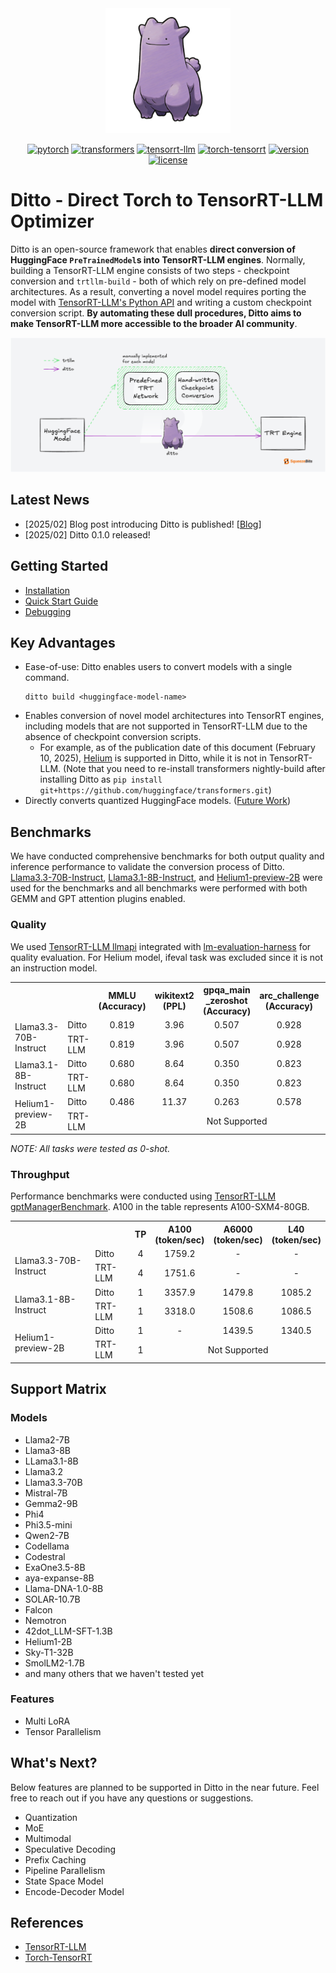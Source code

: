 <div align="center">

<img src="./docs/assets/ditto_logo.png" alt="Ditto logo" width="200" />

[![pytorch](https://img.shields.io/badge/pytorch-%3E%3D2.5%2C%3C2.6-blue)](https://github.com/pytorch/pytorch)
[![transformers](https://img.shields.io/badge/transformers-%3E%3D4.38.2-yellow)](https://github.com/huggingface/transformers)
[![tensorrt-llm](https://img.shields.io/badge/tensorrt--llm-0.16.0-green)](https://github.com/NVIDIA/TensorRT-LLM)
[![torch-tensorrt](https://img.shields.io/badge/torch--tensorrt-2.5.0-lightgreen)](https://github.com/pytorch/TensorRT)
[![version](https://img.shields.io/badge/version-0.1.0-purple)](#)
[![license](https://img.shields.io/badge/license-Apache%202-red)](./LICENSE)

<div align="left">

# Ditto - Direct Torch to TensorRT-LLM Optimizer

Ditto is an open-source framework that enables **direct conversion of HuggingFace `PreTrainedModel`s into TensorRT-LLM engines**. Normally, building a TensorRT-LLM engine consists of two steps - checkpoint conversion and `trtllm-build` - both of which rely on pre-defined model architectures. As a result, converting a novel model requires porting the model with [TensorRT-LLM's Python API](https://github.com/NVIDIA/TensorRT-LLM?tab=readme-ov-file#tensorrt-llm-overview) and writing a custom checkpoint conversion script. **By automating these dull procedures, Ditto aims to make TensorRT-LLM more accessible to the broader AI community**.

<div align="center">
<img src="./docs/assets/ditto_flow.png" alt="Ditto logo" width="800"/>
<div align="left">

## Latest News
- [2025/02] Blog post introducing Ditto is published! [[Blog](https://blog.squeezebits.com/the-missing-piece-of-tensorrtllm-42462)]
- [2025/02] Ditto 0.1.0 released!

## Getting Started
* [Installation](docs/GUIDE.md#a-installation)
* [Quick Start Guide](docs/GUIDE.md#b-quick-start-guide)
* [Debugging](docs/DEBUG.md)


## Key Advantages
- Ease-of-use: Ditto enables users to convert models with a single command.
  ```
  ditto build <huggingface-model-name>
  ```
- Enables conversion of novel model architectures into TensorRT engines, including models that are not supported in TensorRT-LLM due to the absence of checkpoint conversion scripts.
    - For example, as of the publication date of this document (February 10, 2025), [Helium](https://huggingface.co/kyutai/helium-1-preview-2b) is supported in Ditto, while it is not in TensorRT-LLM. (Note that you need to re-install transformers nightly-build after installing Ditto as `pip install git+https://github.com/huggingface/transformers.git`)
- Directly converts quantized HuggingFace models. ([Future Work](#whats-next))

## Benchmarks

We have conducted comprehensive benchmarks for both output quality and inference performance to validate the conversion process of Ditto. [Llama3.3-70B-Instruct](https://huggingface.co/meta-llama/Llama-3.3-70B-Instruct), [Llama3.1-8B-Instruct](https://huggingface.co/meta-llama/Llama-3.1-8B-Instruct), and [Helium1-preview-2B](https://huggingface.co/kyutai/helium-1-preview-2b) were used for the benchmarks and all benchmarks were performed with both GEMM and GPT attention plugins enabled.


### Quality
We used [TensorRT-LLM llmapi](https://github.com/NVIDIA/TensorRT-LLM/tree/main/tensorrt_llm/llmapi) integrated with [lm-evaluation-harness](https://github.com/EleutherAI/lm-evaluation-harness/tree/main) for quality evaluation. For Helium model, ifeval task was excluded since it is not an instruction model.
<table>
  <tr>
    <th></th>
    <th></th>
    <th align="center">MMLU<br/>(Accuracy)</th>
    <th align="center">wikitext2<br/>(PPL)</th>
    <th align="center">gpqa_main<br/>_zeroshot<br/>(Accuracy)</th>
    <th align="center">arc_challenge<br/>(Accuracy)</th>
    <th align="center">ifeval<br/>(Accuracy)</th>
  </tr>
  <tr>
    <td rowspan="2">Llama3.3-70B-Instruct</td>
    <td>Ditto</td>
    <td align="center">0.819</td>
    <td align="center">3.96</td>
    <td align="center">0.507</td>
    <td align="center">0.928</td>
    <td align="center">0.915</td>
  </tr>
  <tr>
    <td>TRT-LLM</td>
    <td align="center">0.819</td>
    <td align="center">3.96</td>
    <td align="center">0.507</td>
    <td align="center">0.928</td>
    <td align="center">0.915</td>
  </tr>
  <tr>
    <td rowspan="2">Llama3.1-8B-Instruct</td>
    <td>Ditto</td>
    <td align="center">0.680</td>
    <td align="center">8.64</td>
    <td align="center">0.350</td>
    <td align="center">0.823</td>
    <td align="center">0.815</td>
  </tr>
  <tr>
    <td>TRT-LLM</td>
    <td align="center">0.680</td>
    <td align="center">8.64</td>
    <td align="center">0.350</td>
    <td align="center">0.823</td>
    <td align="center">0.815</td>
  </tr>
  <tr>
    <td rowspan="2">Helium1-preview-2B</td>
    <td>Ditto</td>
    <td align="center">0.486</td>
    <td align="center">11.37</td>
    <td align="center">0.263</td>
    <td align="center">0.578</td>
    <td align="center">-</td>
  </tr>
  <tr>
    <td>TRT-LLM</td>
    <td colspan="5" align="center">Not Supported</td>
  </tr>
</table>

*NOTE: All tasks were tested as 0-shot.*

### Throughput
Performance benchmarks were conducted using [TensorRT-LLM gptManagerBenchmark](https://github.com/NVIDIA/TensorRT-LLM/tree/main/benchmarks/cpp). A100 in the table represents A100-SXM4-80GB.
<table>
  <tr>
    <th></th>
    <th></th>
    <th align="center">TP</th>
    <th align="center">A100<br/>(token/sec)</th>
    <th align="center">A6000<br/>(token/sec)</th>
    <th align="center">L40<br/>(token/sec)</th>
  </tr>
  <tr>
    <td rowspan="2">Llama3.3-70B-Instruct</td>
    <td>Ditto</td>
    <td align="center">4</td>
    <td align="center">1759.2</td>
    <td align="center">-</td>
    <td align="center">-</td>
  </tr>
  <tr>
    <td>TRT-LLM</td>
    <td align="center">4</td>
    <td align="center">1751.6</td>
    <td align="center">-</td>
    <td align="center">-</td>
  </tr>
  <tr>
    <td rowspan="2">Llama3.1-8B-Instruct</td>
    <td>Ditto</td>
    <td align="center">1</td>
    <td align="center">3357.9</td>
    <td align="center">1479.8</td>
    <td align="center">1085.2</td>
  </tr>
  <tr>
    <td>TRT-LLM</td>
    <td align="center">1</td>
    <td align="center">3318.0</td>
    <td align="center">1508.6</td>
    <td align="center">1086.5</td>
  </tr>
  <tr>
    <td rowspan="2">Helium1-preview-2B</td>
    <td>Ditto</td>
    <td align="center">1</td>
    <td align="center">-</td>
    <td align="center">1439.5</td>
    <td align="center">1340.5</td>
  </tr>
  <tr>
    <td>TRT-LLM</td>
    <td align="center">1</td>
    <td colspan="4" align="center">Not Supported</td>
  </tr>
</table>

## Support Matrix

### Models
- Llama2-7B
- Llama3-8B
- LLama3.1-8B
- Llama3.2
- Llama3.3-70B
- Mistral-7B
- Gemma2-9B
- Phi4
- Phi3.5-mini
- Qwen2-7B
- Codellama
- Codestral
- ExaOne3.5-8B
- aya-expanse-8B
- Llama-DNA-1.0-8B
- SOLAR-10.7B
- Falcon
- Nemotron
- 42dot_LLM-SFT-1.3B
- Helium1-2B
- Sky-T1-32B
- SmolLM2-1.7B
- and many others that we haven't tested yet

### Features
- Multi LoRA
- Tensor Parallelism

## What's Next?
Below features are planned to be supported in Ditto in the near future. Feel free to reach out if you have any questions or suggestions.
- Quantization
- MoE
- Multimodal
- Speculative Decoding
- Prefix Caching
- Pipeline Parallelism
- State Space Model
- Encode-Decoder Model

## References
- [TensorRT-LLM](https://github.com/NVIDIA/TensorRT-LLM)
- [Torch-TensorRT](https://github.com/pytorch/Torch-TensorRT)
